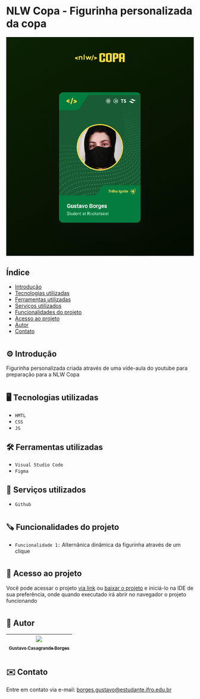 # NLW Copa - Figurinha personalizada da copa 
![image.png](./public/preview.png)

## Índice
* [Introdução](#⚙️-introdução)
* [Tecnologias utilizadas](#🖥️-tecnologias-utilizadas)
* [Ferramentas utilizadas](#🛠️-ferramentas-utilizadas)
* [Serviços utilizados](#🧰-serviços-utilizados)
* [Funcionalidades do projeto](#🪚-funcionalidades-do-projeto)
* [Acesso ao projeto](#📂-acesso-ao-projeto)
* [Autor](#👤-autor)
* [Contato](#✉️-contato)

# 

## ⚙️ Introdução 

Figurinha personalizada criada através de uma víde-aula do youtube para preparação para a NLW Copa


#

## 🖥️ Tecnologias utilizadas

- ``HMTL``
- ``CSS``
- ``JS``

## 🛠️ Ferramentas utilizadas

- ``Visual Studio Code``
- ``Figma``

## 🧰 Serviços utilizados

- ``Github``

#

## 🪚 Funcionalidades do projeto

- ``Funcionalidade 1:`` Alternânica dinâmica da figurinha através de um clique

#

## 📂 Acesso ao projeto

Você pode acessar o projeto [via link](https://gustavotht21.github.io/nlw-copa-card) ou [baixar o projeto](https://github.com/gustavotht21/nlw-copa-card/archive/refs/heads/main.zip) e iniciá-lo na IDE de sua preferência, onde quando executado irá abrir no navegador o projeto funcionando

# 

## 👤 Autor

| [<img src="https://github.com/gustavotht21.png" width=115><br><sub>Gustavo Casagrande Borges</sub>](https://github.com/gustavotht21) |  
| :---: | 

#

## ✉️ Contato

Entre em contato via e-mail: borges.gustavo@estudante.ifro.edu.br
